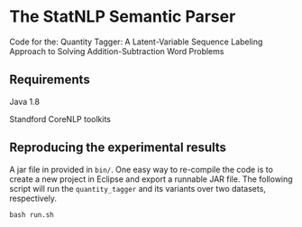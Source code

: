 # The StatNLP Semantic Parser

Code for the: Quantity Tagger: A Latent-Variable Sequence Labeling Approach to Solving Addition-Subtraction Word Problems

## Requirements
Java 1.8

Standford CoreNLP toolkits



## Reproducing the experimental results

A jar file in provided in `bin/`. One easy way to re-compile the code is to create a new project in Eclipse and export a runnable JAR file.
The following script will run the `quantity_tagger` and its variants over two datasets, respectively.

```
bash run.sh
```



